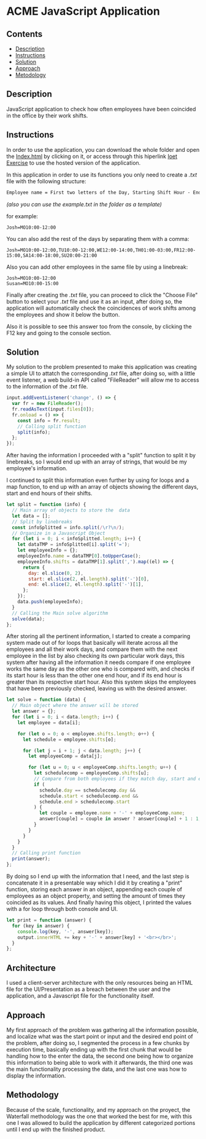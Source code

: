 # ACME JavaScript Application

## Contents

- [Description](#description)
- [Instructions](#instructions)
- [Solution](#solution)
- [Approach](#approach)
- [Metodology](#methodology)

## Description

JavaScript application to check how often employees have been coincided in the office by their work shifts.

## Instructions

In order to use the application, you can download the whole folder and open the [Index.html](/index.html) by clicking on it, or access through this hiperlink [Ioet Exercise](https://ioetexercise.netlify.app/) to use the hosted version of the application.

In this application in order to use its functions you only need to create a _.txt_ file with the following structure:

```txt
Employee name = First two letters of the Day, Starting Shift Hour - Ending Shift Hour
```

_(also you can use the example.txt in the folder as a template)_

for example:

```
Josh=MO10:00-12:00
```

You can also add the rest of the days by separating them with a comma:

```
Josh=MO10:00-12:00,TU10:00-12:00,WE12:00-14:00,TH01:00-03:00,FR12:00-15:00,SA14:00-18:00,SU20:00-21:00
```

Also you can add other employees in the same file by using a linebreak:

```
Josh=MO10:00-12:00
Susan=MO10:00-15:00
```

Finally after creating the _.txt_ file, you can proceed to click the "Choose File" button to select your _.txt_ file and use it as an input, after doing so, the application will automatically check the coincidences of work shifts among the employees and show it below the button.

Also it is possible to see this answer too from the console, by clicking the F12 key and going to the console section.

## Solution

My solution to the problem presented to make this application was creating a simple UI to attatch the corresponding _.txt_ file, after doing so, with a little event listener, a web build-in API called "FileReader" will allow me to access to the information of the _.txt_ file.

```javascript
input.addEventListener('change', () => {
  var fr = new FileReader();
  fr.readAsText(input.files[0]);
  fr.onload = () => {
    const info = fr.result;
    // Calling split function
    split(info);
  };
});
```

After having the information I proceeded with a "split" function to split it by linebreaks, so I would end up with an array of strings, that would be my employee's information.

I continued to split this information even further by using for loops and a map function, to end up with an array of objects showing the different days, start and end hours of their shifts.

```javascript
let split = function (info) {
  // Main array of objects to store the  data
  let data = [];
  // Split by linebreaks
  const infoSplitted = info.split(/\r?\n/);
  // Organize in a Javascript Object
  for (let i = 0; i < infoSplitted.length; i++) {
    let dataTMP = infoSplitted[i].split('=');
    let employeeInfo = {};
    employeeInfo.name = dataTMP[0].toUpperCase();
    employeeInfo.shifts = dataTMP[1].split(',').map((el) => {
      return {
        day: el.slice(0, 2),
        start: el.slice(2, el.length).split('-')[0],
        end: el.slice(2, el.length).split('-')[1],
      };
    });
    data.push(employeeInfo);
  }
  // Calling the Main solve algorithm
  solve(data);
};
```

After storing all the pertinent information, I started to create a comparing system made out of for loops that basically will iterate across all the employees and all their work days, and compare them with the next employee in the list by also checking its own particular work days, this system after having all the information it needs compare if one employee works the same day as the other one who is compared with, and checks if its start hour is less than the other one end hour, and if its end hour is greater than its respective start hour. Also this system skips the employees that have been previously checked, leaving us with the desired answer.

```javascript
let solve = function (data) {
  // Main object where the answer will be stored
  let answer = {};
  for (let i = 0; i < data.length; i++) {
    let employee = data[i];

    for (let o = 0; o < employee.shifts.length; o++) {
      let schedule = employee.shifts[o];

      for (let j = i + 1; j < data.length; j++) {
        let employeeComp = data[j];

        for (let u = 0; u < employeeComp.shifts.length; u++) {
          let schedulecomp = employeeComp.shifts[u];
          // Compare from both employees if they match day, start and end shift hours
          if (
            schedule.day == schedulecomp.day &&
            schedule.start < schedulecomp.end &&
            schedule.end > schedulecomp.start
          ) {
            let couple = employee.name + '-' + employeeComp.name;
            answer[couple] = couple in answer ? answer[couple] + 1 : 1;
          }
        }
      }
    }
  }
  // Calling print function
  print(answer);
};
```

By doing so I end up with the information that I need, and the last step is concatenate it in a presentable way which I did it by creating a "print" function, storing each answer in an object, appending each couple of employees as an object property, and setting the amount of times they coincided as its values. And finally having this object, I printed the values with a for loop through both console and UI.

```javascript
let print = function (answer) {
  for (key in answer) {
    console.log(key, '-', answer[key]);
    output.innerHTML += key + '-' + answer[key] + '<br></br>';
  }
};
```

## Architecture

I used a client-server architecture with the only resources being
an HTML file for the UI/Presentation as a breach between the user and the application, and a Javascript file for the functionality itself.

## Approach

My first approach of the problem was gathering all the information possible, and localize what was the start point or input and the desired end point of the problem, after doing so, I segmented the process in a few chunks by execution time, basically ending up with the first chunk that would be handling how to the enter the data, the second one being how to organize this information to being able to work with it afterwards, the third one was the main functionality processing the data, and the last one was how to display the information.

## Methodology

Because of the scale, functionality, and my approach on the proyect, the Waterfall methodology was the one that worked the best for me, with this one I was allowed to build the application by different categorized portions until I end up with the finished product.
